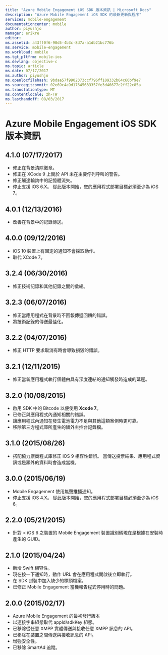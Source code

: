 ```yaml
---
title: "Azure Mobile Engagement iOS SDK 版本資訊 | Microsoft Docs"
description: "Azure Mobile Engagement iOS SDK 的最新更新與程序"
services: mobile-engagement
documentationcenter: mobile
author: piyushjo
manager: erikre
editor: 
ms.assetid: a43ff0f6-90d5-4b3c-8d7a-a1db21bc776b
ms.service: mobile-engagement
ms.workload: mobile
ms.tgt_pltfrm: mobile-ios
ms.devlang: objective-c
ms.topic: article
ms.date: 07/17/2017
ms.author: piyushjo
ms.openlocfilehash: 9bdaa57f9902373ccf796ff109332b64c66bf9e7
ms.sourcegitcommit: 02e69c4a9d17645633357fe3d46677c2ff22c85a
ms.translationtype: MT
ms.contentlocale: zh-TW
ms.lasthandoff: 08/03/2017
---
```

# <a name="azure-mobile-engagement-ios-sdk-release-notes"></a>Azure Mobile Engagement iOS SDK 版本資訊

## <a name="410-07172017"></a>4.1.0 (07/17/2017)
* 修正在背景清除徽章。
* 修正在 XCode 9 上關於 API 未在主要佇列呼叫的警告。
* 修正觸達輪詢中的記憶體流失。
* 停止支援 iOS 6.X。 從此版本開始，您的應用程式部署目標必須至少為 iOS 7。

## <a name="401-12132016"></a>4.0.1 (12/13/2016)
* 改善在背景中的記錄傳送。

## <a name="400-09122016"></a>4.0.0 (09/12/2016)
* iOS 10 裝置上有固定的通知不會採取動作。
* 取代 XCode 7。

## <a name="324-06302016"></a>3.2.4 (06/30/2016)
* 修正技術記錄和其他記錄之間的彙總。

## <a name="323-06072016"></a>3.2.3 (06/07/2016)
* 修正當應用程式在背景時不回報傳遞回饋的錯誤。
* 將技術記錄的傳送最佳化。

## <a name="322-04072016"></a>3.2.2 (04/07/2016)
* 修正 HTTP 要求取消有時會導致損毀的錯誤。

## <a name="321-12112015"></a>3.2.1 (12/11/2015)
* 修正當新應用程式執行個體由具有深度連結的通知觸發時造成的延遲。

## <a name="320-10082015"></a>3.2.0 (10/08/2015)
* 啟用 SDK 中的 Bitcode 以便使用 **Xcode 7**。
* 已修正與應用程式內通知相關的錯誤。
* 讓應用程式內通知在發生電池電力不足與其他這類案例時更可靠。
* 移除第三方程式庫所產生的額外主控台記錄檔。

## <a name="310-08262015"></a>3.1.0 (2015/08/26)
* 搭配協力廠商程式庫修正 iOS 9 相容性錯誤。 當傳送投票結果、應用程式資訊或是額外的資料時會造成當機。

## <a name="300-06192015"></a>3.0.0 (2015/06/19)
* Mobile Engagement 使用無聲推播通知。
* 停止支援 iOS 4.X。 從此版本開始，您的應用程式部署目標必須至少為 iOS 6。

## <a name="220-05212015"></a>2.2.0 (05/21/2015)
* 針對 < iOS 6 之裝置的 Mobile Engagement 裝置識別碼現在是根據在安裝時產生的 GUID。

## <a name="210-04242015"></a>2.1.0 (2015/04/24)
* 新增 Swift 相容性。
* 現在按一下通知時，動作 URL 會在應用程式開啟後立即執行。
* 在 SDK 封裝中加入缺少的標頭檔案。
* 已修正 Mobile Engagement 當機報告程式停用時的問題。

## <a name="200-02172015"></a>2.0.0 (2015/02/17)
* Azure Mobile Engagement 的最初發行版本
* 以連接字串組態取代 appId/sdkKey 組態。
* 已移除從任意 XMPP 實體傳送與接收任意 XMPP 訊息的 API。
* 已移除在裝置之間傳送與接收訊息的 API。
* 增強安全性。
* 已移除 SmartAd 追蹤。
